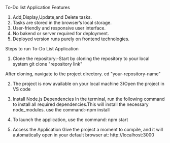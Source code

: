 To-Do list Application Features

1) Add,Display,Update,and Delete tasks.
2) Tasks are stored in the browser’s local storage.
3) User-friendly and responsive user interface.
4) No bakend or server required for deployment.
5) Deployed version runs purely on frontend technologies.

Steps to run To-Do List Application 
1) Clone the repository:-Start by cloning the repository to your local system
git clone "repository link"

After cloning, navigate to the project directory.
cd "your-repository-name"

2) The project is now available on your local machine
3)Open the project in VS code

4) Install Node.js Dependencies
In the terminal, run the following command to install all required dependencies.This will install the necessary node_modules.
use the command:-npm install 
 
5) To launch the application, use the command: npm start

6) Access the Application
Give the project a moment to compile, and it will automatically open in your default browser at: http://localhost:3000
